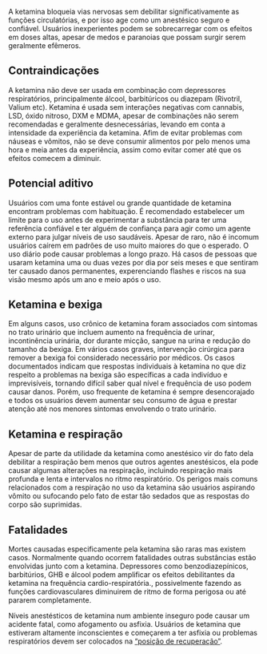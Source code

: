 A ketamina bloqueia vias nervosas sem debilitar significativamente as funções circulatórias, e por isso age como um anestésico seguro e confiável. Usuários inexperientes podem se sobrecarregar com os efeitos em doses altas, apesar de medos e paranoias que possam surgir serem geralmente efêmeros.

## Contraindicações

A ketamina não deve ser usada em combinação com depressores respiratórios, principalmente álcool, barbitúricos ou diazepam (Rivotril, Valium etc). Ketamina é usada sem interações negativas com cannabis, LSD, óxido nitroso, DXM e MDMA, apesar de combinações não serem recomendadas e geralmente desnecessárias, levando em conta a intensidade da experiência da ketamina. Afim de evitar problemas com náuseas e vômitos, não se deve consumir alimentos por pelo menos uma hora e meia antes da experiência, assim como evitar comer até que os efeitos comecem a diminuir.

## Potencial aditivo

Usuários com uma fonte estável ou grande quantidade de ketamina encontram problemas com habituação. É recomendado estabelecer um limite para o uso antes de experimentar a substância para ter uma referência confiável e ter alguém de confiança para agir como um agente externo para julgar níveis de uso saudáveis. Apesar de raro, não é incomum usuários caírem em padrões de uso muito maiores do que o esperado. O uso diário pode causar problemas a longo prazo. Há casos de pessoas que usaram ketamina uma ou duas vezes por dia por seis meses e que sentiram ter causado danos permanentes, experenciando flashes e riscos na sua visão mesmo após um ano e meio após o uso.

## Ketamina e bexiga

Em alguns casos, uso crônico de ketamina foram associados com sintomas no trato urinário que incluem aumento na frequência de urinar, incontinência urinária, dor durante micção, sangue na urina e redução do tamanho da bexiga. Em vários casos graves, intervenção cirúrgica para remover a bexiga foi considerado necessário por médicos. Os casos documentados indicam que respostas individuais à ketamina no que diz respeito a problemas na bexiga são específicas a cada indivíduo e imprevisíveis, tornando difícil saber qual nível e frequência de uso podem causar danos. Porém, uso frequente de ketamina é sempre desencorajado e todos os usuários devem aumentar seu consumo de água e prestar atenção até nos menores sintomas envolvendo o trato urinário.

## Ketamina e respiração

Apesar de parte da utilidade da ketamina como anestésico vir do fato dela debilitar a respiração bem menos que outros agentes anestésicos, ela pode causar algumas alterações na respiração, incluindo respiração mais profunda e lenta e intervalos no ritmo respiratório. Os perigos mais comuns relacionados com a respiração no uso da ketamina são usuários aspirando vômito ou sufocando pelo fato de estar tão sedados que as respostas do corpo são suprimidas.

## Fatalidades

Mortes causadas especificamente pela ketamina são raras mas existem casos. Normalmente quando ocorrem fatalidades outras substâncias estão envolvidas junto com a ketamina. Depressores como benzodiazepínicos, barbitúrios, GHB e álcool podem amplificar os efeitos debilitantes da ketamina na frequência cardio-respiratória., possivelmente fazendo as funções cardiovasculares diminuirem de ritmo de forma perigosa ou até pararem completamente.

Níveis anestésticos de ketamina num ambiente inseguro pode causar um acidente fatal, como afogamento ou asfixia. Usuários de ketamina que estiveram altamente inconscientes e começarem a ter asfixia ou problemas respiratórios devem ser colocados na [“posição de recuperação”](http://en.wikipedia.org/wiki/Recovery_position).